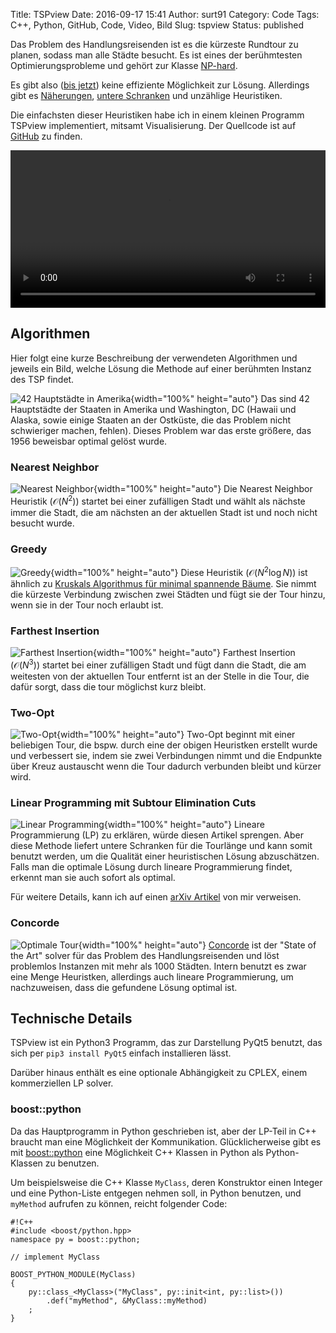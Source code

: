 Title: TSPview
Date: 2016-09-17 15:41
Author: surt91
Category: Code
Tags: C++, Python, GitHub, Code, Video, Bild
Slug: tspview
Status: published

Das Problem des Handlungsreisenden ist es die kürzeste Rundtour zu planen,
sodass man alle Städte besucht. Es ist eines der berühmtesten 
Optimierungsprobleme und gehört zur Klasse [NP-hard](https://de.wikipedia.org/wiki/NP-Schwere).

Es gibt also ([bis jetzt](https://de.wikipedia.org/wiki/P-NP-Problem)) 
keine effiziente Möglichkeit zur Lösung. Allerdings gibt es 
[Näherungen](https://scholar.google.fr/scholar?q=euclidean+tsp+ptas&hl=de),
[untere Schranken](https://scholar.google.fr/scholar?q=tsp+linear+programming) 
und unzählige Heuristiken.

Die einfachsten dieser Heuristiken habe ich in einem kleinen Programm TSPview
implementiert, mitsamt Visualisierung. Der Quellcode ist auf 
[GitHub](https://github.com/surt91/TSPview) zu finden.

<!--<video controls loop height="438" width="800">-->
<video controls loop width="100%">
<source src="{filename}/vid/tspview2.mp4" type="video/mp4"></source>
</video>

## Algorithmen
Hier folgt eine kurze Beschreibung der verwendeten Algorithmen und jeweils ein
Bild, welche Lösung die Methode auf einer berühmten Instanz des TSP findet.

![42 Hauptstädte in Amerika]({filename}/img/tsp.png){width="100%" height="auto"}
Das sind 42 Hauptstädte der Staaten in Amerika und Washington, DC (Hawaii und
Alaska, sowie einige Staaten an der Ostküste, die das Problem nicht schwieriger
machen, fehlen). Dieses Problem war das erste größere, das 1956 beweisbar 
optimal gelöst wurde.

### Nearest Neighbor
![Nearest Neighbor]({filename}/img/tsp_nearestNeighbor.png){width="100%" height="auto"}
Die Nearest Neighbor Heuristik ($\mathcal{O}(N^2)$) startet bei einer zufälligen Stadt und wählt
als nächste immer die Stadt, die am nächsten an der aktuellen Stadt ist und
noch nicht besucht wurde.

### Greedy
![Greedy]({filename}/img/tsp_greedy.png){width="100%" height="auto"}
Diese Heuristik ($\mathcal{O}(N^2 \log N)$) ist ähnlich zu [Kruskals Algorithmus für minimal spannende Bäume](https://de.wikipedia.org/wiki/Algorithmus_von_Kruskal).
Sie nimmt die kürzeste Verbindung zwischen zwei Städten und fügt sie der Tour
hinzu, wenn sie in der Tour noch erlaubt ist.

### Farthest Insertion
![Farthest Insertion]({filename}/img/tsp_farIn.png){width="100%" height="auto"}
Farthest Insertion ($\mathcal{O}(N^3)$) startet bei einer zufälligen Stadt und fügt dann die Stadt, 
die am weitesten von der aktuellen Tour entfernt ist an der Stelle in die Tour,
die dafür sorgt, dass die tour möglichst kurz bleibt.

### Two-Opt
![Two-Opt]({filename}/img/tsp_twoOpt.png){width="100%" height="auto"}
Two-Opt beginnt mit einer beliebigen Tour, die bspw. durch eine der obigen
Heuristken erstellt wurde und verbessert sie, indem sie zwei Verbindungen nimmt
und die Endpunkte über Kreuz austauscht wenn die Tour dadurch verbunden bleibt 
und kürzer wird.

### Linear Programming mit Subtour Elimination Cuts
![Linear Programming]({filename}/img/tsp_LP.png){width="100%" height="auto"}
Lineare Programmierung (LP) zu erklären, würde diesen Artikel sprengen. Aber diese Methode liefert
untere Schranken für die Tourlänge und kann somit benutzt werden, um die
Qualität einer heuristischen Lösung abzuschätzen. Falls man die optimale
Lösung durch lineare Programmierung findet, erkennt man sie auch sofort als
optimal.

Für weitere Details, kann ich auf einen [arXiv Artikel](http://arxiv.org/abs/1512.08554)
von mir verweisen.

### Concorde
![Optimale Tour]({filename}/img/tsp_opt.png){width="100%" height="auto"}
[Concorde](http://www.math.uwaterloo.ca/tsp/concorde.html)
ist der "State of the Art" solver für das Problem des Handlungsreisenden
und löst problemlos Instanzen mit mehr als 1000 Städten.
Intern benutzt es zwar eine Menge Heuristken, allerdings auch lineare
Programmierung, um nachzuweisen, dass die gefundene Lösung optimal ist.

## Technische Details
TSPview ist ein Python3 Programm, das zur Darstellung PyQt5 benutzt, das sich 
per `pip3 install PyQt5` einfach installieren lässt.

Darüber hinaus enthält es eine optionale Abhängigkeit zu CPLEX, einem
kommerziellen LP solver.

### boost::python
Da das Hauptprogramm in Python geschrieben ist, aber der LP-Teil in C++
braucht man eine Möglichkeit der Kommunikation. Glücklicherweise gibt es
mit [boost::python](http://www.boost.org/doc/libs/1_61_0/libs/python/doc/html/index.html) 
eine Möglichkeit C++ Klassen in Python als Python-Klassen zu benutzen.

Um beispielsweise die C++ Klasse `MyClass`, deren Konstruktor einen Integer und
eine Python-Liste entgegen nehmen soll, in Python benutzen, und `myMethod` 
aufrufen zu können, reicht folgender Code:

    #!C++
    #include <boost/python.hpp>
    namespace py = boost::python;

    // implement MyClass

    BOOST_PYTHON_MODULE(MyClass)
    {
        py::class_<MyClass>("MyClass", py::init<int, py::list>())
            .def("myMethod", &MyClass::myMethod)
        ;
    }

